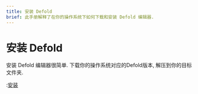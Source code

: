 ```yaml
---
title: 安装 Defold
brief: 此手册解释了在你的操作系统下如何下载和安装 Defold 编辑器.
---
```


# 安装 Defold

安装 Defold 编辑器很简单. 下载你的操作系统对应的Defold版本, 解压到你的目标文件夹.

:[安装](../shared/install.md)